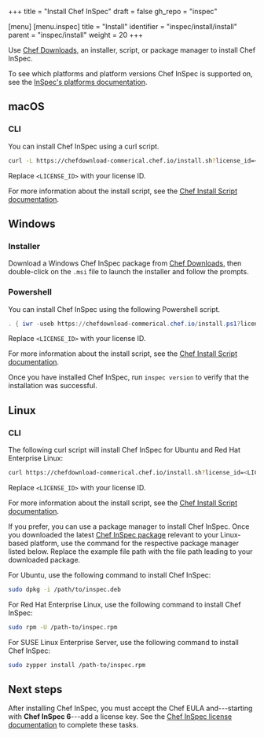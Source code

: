+++
title = "Install Chef InSpec"
draft = false
gh_repo = "inspec"

[menu]
  [menu.inspec]
    title = "Install"
    identifier = "inspec/install/install"
    parent = "inspec/install"
    weight = 20
+++

Use [Chef Downloads](https://www.chef.io/downloads), an installer, script, or package manager to install Chef InSpec.

To see which platforms and platform versions Chef InSpec is supported on, see the [InSpec's platforms documentation](/inspec/platforms/).

## macOS

### CLI

You can install Chef InSpec using a curl script.

```bash
curl -L https://chefdownload-commerical.chef.io/install.sh?license_id=<LICENSE_ID> | sudo bash -s -- -P inspec
```

Replace `<LICENSE_ID>` with your license ID.

For more information about the install script, see the [Chef Install Script documentation](/chef_install_script/).

## Windows

### Installer

Download a Windows Chef InSpec package from [Chef Downloads](https://www.chef.io/downloads),
then double-click on the `.msi` file to launch the installer and follow the prompts.

### Powershell

You can install Chef InSpec using the following Powershell script.

```powershell
. { iwr -useb https://chefdownload-commerical.chef.io/install.ps1?license_id=<LICENSE_ID> } | iex; install -project inspec
```

Replace `<LICENSE_ID>` with your license ID.

For more information about the install script, see the [Chef Install Script documentation](/chef_install_script/).

Once you have installed Chef InSpec, run `inspec version` to verify that the installation
was successful.

## Linux

### CLI

The following curl script will install Chef InSpec for Ubuntu and Red Hat Enterprise Linux:

```bash
curl https://chefdownload-commerical.chef.io/install.sh?license_id=<LICENSE_ID> | sudo bash -s -- -P inspec
```

Replace `<LICENSE_ID>` with your license ID.

For more information about the install script, see the [Chef Install Script documentation](/chef_install_script/).

If you prefer, you can use a package manager to install Chef InSpec.
Once you downloaded the latest [Chef InSpec package](https://www.chef.io/downloads)
relevant to your Linux-based platform, use the command for the respective package
manager listed below. Replace the example file path with the file path leading to
your downloaded package.

For Ubuntu, use the following command to install Chef InSpec:

```bash
sudo dpkg -i /path/to/inspec.deb
```

For Red Hat Enterprise Linux, use the following command to install Chef InSpec:

```bash
sudo rpm -U /path-to/inspec.rpm
```

For SUSE Linux Enterprise Server, use the following command to install Chef InSpec:

```bash
sudo zypper install /path-to/inspec.rpm
```

## Next steps

After installing Chef InSpec, you must accept the Chef EULA and---starting with **Chef InSpec 6**---add a license key.
See the [Chef InSpec license documentation](/inspec/license/) to complete these tasks.
